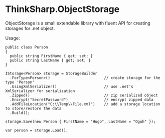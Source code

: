 # ThinkSharp.ObjectStorage
ObjectStorage is a small extendable library with fluent API for creating storages for .net object.

Usage:

    public class Person
    {
      public string FirstName { get; set; }
      public string LastName { get; set; }
    }
    
    IStorage<Person> storage = StorageBuilder
      .ForType<Person>()                        // create storage for the type 'Person'
      .UsingXmlSerializer()                     // use .net's XmlSerializer for serialization
      .Zipped()                                 // zip serialized object
      .Encrypt("SecretPassword")                // encrypt zipped data
      .AddFileLocation("C:\\Temp\\File.xml")    // add a storage location to store/restore the data
      .Build();
    
    storage.Save(new Person { FirstName = "Hugo", LastName = "Oguh" });
    
    var person = storage.Load();
